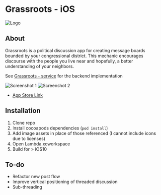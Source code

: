 # Grassroots - iOS
![Logo](https://is1-ssl.mzstatic.com/image/thumb/Purple128/v4/c8/c6/60/c8c660d3-5578-cf42-86b1-2f57bd0cb75b/mzl.ecxqyeeq.png/150x150bb.jpg)
## About
Grassroots is a political discussion app for creating message boards bounded by your congressional district. This mechanic encourages discourse with the people you live near and hopefully, a better understanding of your neighbors.

See [Grassroots - service](https://github.com/dpim/grassroots-service) for the backend implementation

![Screenshot 1](http://is3.mzstatic.com/image/thumb/Purple118/v4/50/17/08/501708c9-cd8d-94f0-dc2d-621edae611e5/source/392x696bb.jpg)
![Screenshot 2](http://is1.mzstatic.com/image/thumb/Purple128/v4/f8/da/9f/f8da9fa0-54be-c577-9782-21f111ec1402/source/392x696bb.jpg)
- [App Store Link](https://itunes.apple.com/us/app/grassroots-local-political-discussion/id1257472526?ls=1&mt=8)

## Installation
1) Clone repo
2) Install cocoapods dependencies (`pod install`)
3) Add image assets in place of those referenced (I cannot include icons due to licenses)
4) Open Lambda.xcworkspace
5) Build for > iOS10

## To-do
- Refactor new post flow
- Improve vertical positioning of threaded discussion
- Sub-threading
